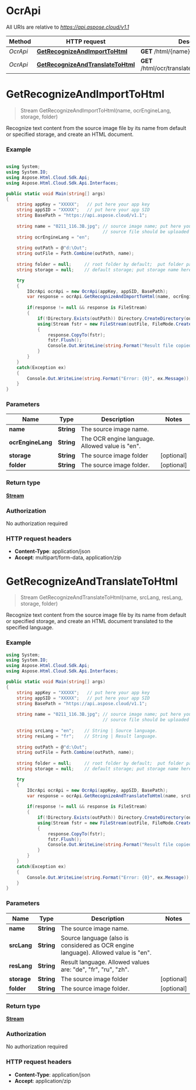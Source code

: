 # OcrApi

All URIs are relative to *https://api.aspose.cloud/v1.1*

Method | HTTP request | Description
------------- | ------------- | -------------
*OcrApi* | [**GetRecognizeAndImportToHtml**](docs/OcrApi.md#GetRecognizeAndImportToHtml) | **GET** /html/{name}/ocr/import | Recognize text content from the source image file by its name from default or specified storage, and create an HTML document.
*OcrApi* | [**GetRecognizeAndTranslateToHtml**](docs/OcrApi.md#GetRecognizeAndTranslateToHtml) | **GET** /html/ocr/translate/{srcLang}/{resLang} | Recognize text content from the source image file by its name from default or specified storage, and create an HTML document translated to the specified language.

<a name="GetRecognizeAndImportToHtml"></a>
# **GetRecognizeAndImportToHtml**
> Stream GetRecognizeAndImportToHtml(name, ocrEngineLang, storage, folder)

Recognize text content from the source image file by its name from default or specified storage, and create an HTML document.

### Example
```csharp

using System;
using System.IO;
using Aspose.Html.Cloud.Sdk.Api;
using Aspose.Html.Cloud.Sdk.Api.Interfaces;

public static void Main(string[] args)
{
	string appKey = "XXXXX";   // put here your app key
	string appSID = "XXXXX";   // put here your app SID
	string BasePath = "https://api.aspose.cloud/v1.1";
	
	string name = "0211_116.3B.jpg"; // source image name; put here your file name
	                                 // source file should be uploaded first to the storage by {folder}/{filename} path using Aspose.Storage Cloud API
	string ocrEngineLang = "en"; 
	
	string outPath = @"d:\Out";
	string outFile = Path.Combine(outPath, name);
	
	string folder = null;     // root folder by default;  put folder path here
	string storage = null;    // default storage; put storage name here

	try
	{
	    IOcrApi ocrApi = new OcrApi(appKey, appSID, BasePath);
		var response = ocrApi.GetRecognizeAndImportToHtml(name, ocrEngineLang, storage, folder);
			
		if(response != null && response is FileStream)
		{
			if(!Directory.Exists(outPath)) Directory.CreateDirectory(outPath);
			using(Stream fstr = new FileStream(outFile, FileMode.Create, FileAccess.Write))
			{
				response.CopyTo(fstr);
				fstr.Flush();
				Console.Out.WriteLine(string.Format("Result file copied to: {0}", outFile));
			}
		}
	}
	catch(Exception ex)
	{
		Console.Out.WriteLine(string.Format("Error: {0}", ex.Message));
	}
}
```


### Parameters

Name | Type | Description  | Notes
------------- | ------------- | ------------- | -------------
 **name** | **String**| The source image name. |
 **ocrEngineLang** | **String**| The OCR engine language. Allowed value is "en". |
 **storage** | **String**| The source image folder | [optional]
 **folder** | **String**| The source image folder. | [optional]

### Return type

[**Stream**](FileStream.md)

### Authorization

No authorization required

### HTTP request headers

 - **Content-Type**: application/json
 - **Accept**: multipart/form-data, application/zip
 
 <a name="GetRecognizeAndTranslateToHtml"></a>
# **GetRecognizeAndTranslateToHtml**
> Stream GetRecognizeAndTranslateToHtml(name, srcLang, resLang, storage, folder)

Recognize text content from the source image file by its name from default or specified storage, and create an HTML document translated to the specified language.

### Example
```csharp
using System;
using System.IO;
using Aspose.Html.Cloud.Sdk.Api;
using Aspose.Html.Cloud.Sdk.Api.Interfaces;

public static void Main(string[] args)
{
	string appKey = "XXXXX";   // put here your app key
	string appSID = "XXXXX";   // put here your app SID
	string BasePath = "https://api.aspose.cloud/v1.1";
	
	string name = "0211_116.3B.jpg"; // source image name; put here your file name
	                                 // source file should be uploaded first to the storage by {folder}/{filename} path using Aspose.Storage Cloud API
									 
	string srcLang = "en";    // String | Source language.
	string resLang = "fr";    // String | Result language.
	
	string outPath = @"d:\Out";
	string outFile = Path.Combine(outPath, name);
	
	string folder = null;     // root folder by default;  put folder path here
	string storage = null;    // default storage; put storage name here

	try
	{
	    IOcrApi ocrApi = new OcrApi(appKey, appSID, BasePath);
		var response = ocrApi.GetRecognizeAndTranslateToHtml(name, srcLang, resLang, storage, folder);
			
		if(response != null && response is FileStream)
		{
			if(!Directory.Exists(outPath)) Directory.CreateDirectory(outPath);
			using(Stream fstr = new FileStream(outFile, FileMode.Create, FileAccess.Write))
			{
				response.CopyTo(fstr);
				fstr.Flush();
				Console.Out.WriteLine(string.Format("Result file copied to: {0}", outFile));
			}
		}
	}
	catch(Exception ex)
	{
		Console.Out.WriteLine(string.Format("Error: {0}", ex.Message));
	}
}
```


### Parameters

Name | Type | Description  | Notes
------------- | ------------- | ------------- | -------------
 **name** | **String**| The source image name. |
 **srcLang** | **String**| Source language (also is considered as OCR engine language). Allowed value is "en".|
 **resLang** | **String**| Result language. Allowed values are:  "de", "fr", "ru", "zh". |
 **storage** | **String**| The source image folder | [optional]
 **folder** | **String**| The source image folder. | [optional]

### Return type

[**Stream**](FileStream.md)

### Authorization

No authorization required

### HTTP request headers

 - **Content-Type**: application/json
 - **Accept**: application/zip
 
 
 